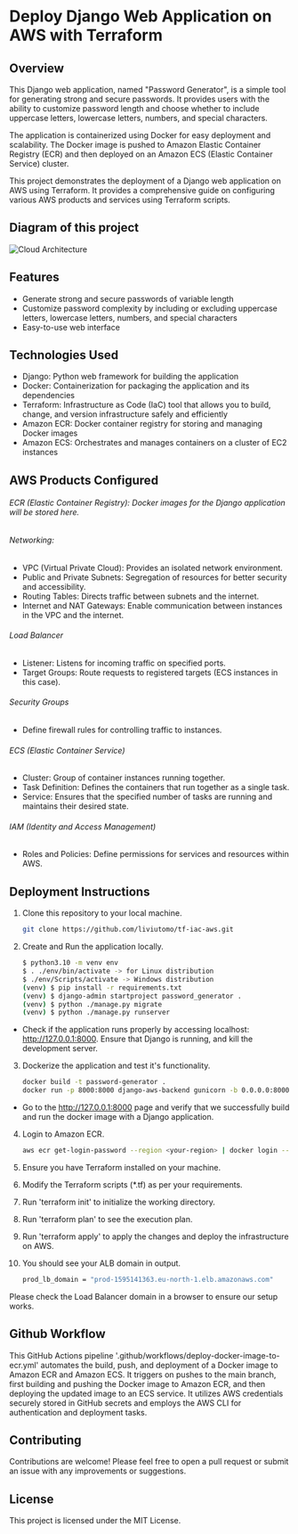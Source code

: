 # Deploy Django Web Application on AWS with Terraform

## Overview
This Django web application, named "Password Generator", is a simple tool for generating strong and secure passwords. It provides users with the ability to customize password length and choose whether to include uppercase letters, lowercase letters, numbers, and special characters.

The application is containerized using Docker for easy deployment and scalability. The Docker image is pushed to Amazon Elastic Container Registry (ECR) and then deployed on an Amazon ECS (Elastic Container Service) cluster.

This project demonstrates the deployment of a Django web application on AWS using Terraform. It provides a comprehensive guide on configuring various AWS products and services using Terraform scripts.

## Diagram of this project

![Cloud Architecture](https://github.com/liviutomo/tf-iac-aws/assets/37658762/aaa21c00-5b8f-46c8-9dfc-46699916f14d)

## Features
- Generate strong and secure passwords of variable length
- Customize password complexity by including or excluding uppercase letters, lowercase letters, numbers, and special characters
- Easy-to-use web interface

## Technologies Used
- Django: Python web framework for building the application
- Docker: Containerization for packaging the application and its dependencies
- Terraform: Infrastructure as Code (IaC) tool that allows you to build, change, and version infrastructure safely and efficiently
- Amazon ECR: Docker container registry for storing and managing Docker images
- Amazon ECS: Orchestrates and manages containers on a cluster of EC2 instances

## AWS Products Configured
###### ECR (Elastic Container Registry): Docker images for the Django application will be stored here.
###### Networking:
   - VPC (Virtual Private Cloud): Provides an isolated network environment.
   - Public and Private Subnets: Segregation of resources for better security and accessibility.
   - Routing Tables: Directs traffic between subnets and the internet.
   - Internet and NAT Gateways: Enable communication between instances in the VPC and the internet.
###### Load Balancer
   - Listener: Listens for incoming traffic on specified ports.
   - Target Groups: Route requests to registered targets (ECS instances in this case).
###### Security Groups
   - Define firewall rules for controlling traffic to instances.
###### ECS (Elastic Container Service)
   - Cluster: Group of container instances running together.
   - Task Definition: Defines the containers that run together as a single task.
   - Service: Ensures that the specified number of tasks are running and maintains their desired state.
###### IAM (Identity and Access Management)
   - Roles and Policies: Define permissions for services and resources within AWS.
## Deployment Instructions
1. Clone this repository to your local machine.
   ```bash
   git clone https://github.com/liviutomo/tf-iac-aws.git

2. Create and Run the application locally.
   ```bash
   $ python3.10 -m venv env
   $ . ./env/bin/activate -> for Linux distribution
   $ ./env/Scripts/activate -> Windows distribution
   (venv) $ pip install -r requirements.txt
   (venv) $ django-admin startproject password_generator .
   (venv) $ python ./manage.py migrate
   (venv) $ python ./manage.py runserver

- Check if the application runs properly by accessing localhost: http://127.0.0.1:8000. Ensure that Django is running, and kill the development server.

3. Dockerize the application and test it's functionality.
   ```bash
   docker build -t password-generator .
   docker run -p 8000:8000 django-aws-backend gunicorn -b 0.0.0.0:8000 password-generato.wsgi:application
   
- Go to the http://127.0.0.1:8000 page and verify that we successfully build and run the docker image with a Django application.
   
4. Login to Amazon ECR.
   ```bash
   aws ecr get-login-password --region <your-region> | docker login --username AWS --password-stdin <your-ecr-repository-uri>

5. Ensure you have Terraform installed on your machine.

6. Modify the Terraform scripts (*.tf) as per your requirements.

7. Run 'terraform init' to initialize the working directory.

8. Run 'terraform plan' to see the execution plan.

9. Run 'terraform apply' to apply the changes and deploy the infrastructure on AWS.

10. You should see your ALB domain in output.
      ```bash
      prod_lb_domain = "prod-1595141363.eu-north-1.elb.amazonaws.com"
   Please check the Load Balancer domain in a browser to ensure our setup works.


## Github Workflow
This GitHub Actions pipeline '.github/workflows/deploy-docker-image-to-ecr.yml' automates the build, push, and deployment of a Docker image to Amazon ECR and Amazon ECS. It triggers on pushes to the main branch, first building and pushing the Docker image to Amazon ECR, and then deploying the updated image to an ECS service. It utilizes AWS credentials securely stored in GitHub secrets and employs the AWS CLI for authentication and deployment tasks.


## Contributing
Contributions are welcome! Please feel free to open a pull request or submit an issue with any improvements or suggestions.

## License
This project is licensed under the MIT License.

